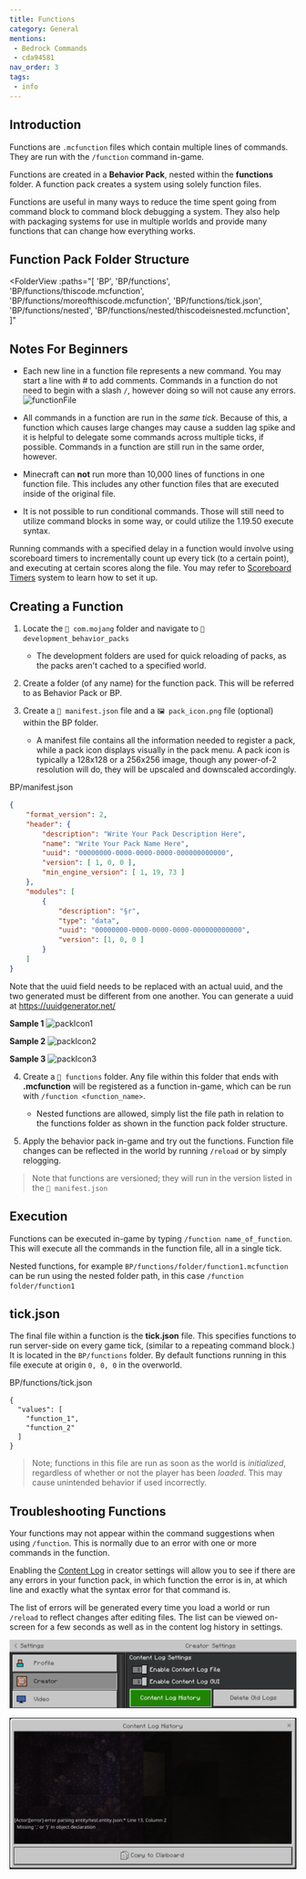 ```yaml
---
title: Functions
category: General
mentions:
 - Bedrock Commands
 - cda94581
nav_order: 3
tags:
 - info
---
```

## Introduction
Functions are `.mcfunction` files which contain multiple lines of commands. They are run with the `/function` command in-game.

Functions are created in a **Behavior Pack**, nested within the **functions** folder. A function pack creates a system using solely function files.

Functions are useful in many ways to reduce the time spent going from command block to command block debugging a system. They also help with packaging systems for use in multiple worlds and provide many functions that can change how everything works.

## Function Pack Folder Structure

<FolderView
	:paths="[
    'BP',
    'BP/functions',
    'BP/functions/thiscode.mcfunction',
    'BP/functions/moreofthiscode.mcfunction',
    'BP/functions/tick.json',
    'BP/functions/nested',
    'BP/functions/nested/thiscodeisnested.mcfunction',
]"
></FolderView>

## Notes For Beginners

- Each new line in a function file represents a new command. You may start a line with # to add comments. Commands in a function do not need to begin with a slash `/`, however doing so will not cause any errors.
![functionFile](/assets/images/commands/functions.png)

- All commands in a function are run in the *same tick*. Because of this, a function which causes large changes may cause a sudden lag spike and it is helpful to delegate some commands across multiple ticks, if possible.
Commands in a function are still run in the same order, however.

- Minecraft can **not** run more than 10,000 lines of functions in one function file. This includes any other function files that are executed inside of the original file.

- It is not possible to run conditional commands. Those will still need to utilize command blocks in some way, or could utilize the 1.19.50 execute syntax.

Running commands with a specified delay in a function would involve using scoreboard timers to incrementally count up every tick (to a certain point), and executing at certain scores along the file. You may refer to [Scoreboard Timers](https://wiki.bedrock.dev/commands/scoreboard-timers.html) system to learn how to set it up.

## Creating a Function

1. Locate the `📁 com.mojang` folder and navigate to `📁 development_behavior_packs`
    - The development folders are used for quick reloading of packs, as the packs aren't cached to a specified world.

2. Create a folder (of any name) for the function pack. This will be referred to as Behavior Pack or BP.

3. Create a `📄 manifest.json` file and a `🖼 pack_icon.png` file (optional) within the BP folder.
    - A manifest file contains all the information needed to register a pack, while a pack icon displays visually in the pack menu. A pack icon is typically a 128x128 or a 256x256 image, though any power-of-2 resolution will do, they will be upscaled and downscaled accordingly.

<Spoiler title="Sample `📄 manifest.json` File">

<CodeHeader>BP/manifest.json</CodeHeader>

```json
{
    "format_version": 2,
    "header": {
        "description": "Write Your Pack Description Here",
        "name": "Write Your Pack Name Here",
        "uuid": "00000000-0000-0000-0000-000000000000",
        "version": [ 1, 0, 0 ],
        "min_engine_version": [ 1, 19, 73 ]
    },
    "modules": [
        {
            "description": "§r",
            "type": "data",
            "uuid": "00000000-0000-0000-0000-000000000000",
            "version": [1, 0, 0 ]
        }
    ]
}
```

Note that the uuid field needs to be replaced with an actual uuid, and the two generated must be different from one another. You can generate a uuid at https://uuidgenerator.net/

</Spoiler>
<Spoiler title="Sample `🖼 pack_icon.png` Files">

**Sample 1**
![packIcon1](/assets/images/commands/functions/packIcons/1.png)

**Sample 2**
![packIcon2](/assets/images/commands/functions/packIcons/2.png)

**Sample 3**
![packIcon3](/assets/images/commands/functions/packIcons/3.png)

</Spoiler>

4. Create a `📁 functions` folder. Any file within this folder that ends with **.mcfunction** will be registered as a function in-game, which can be run with `/function <function_name>`.
    - Nested functions are allowed, simply list the file path in relation to the functions folder as shown in the function pack folder structure.

5. Apply the behavior pack in-game and try out the functions. Function file changes can be reflected in the world by running `/reload` or by simply relogging.

> Note that functions are versioned; they will run in the version listed in the `📄 manifest.json`

## Execution

Functions can be executed in-game by typing `/function name_of_function`. This will execute all the commands in the function file, all in a single tick. 

Nested functions, for example `BP/functions/folder/function1.mcfunction` can be run using the nested folder path, in this case `/function folder/function1`

## tick.json

The final file within a function is the **tick.json** file. This specifies functions to run server-side on every game tick, (similar to a repeating command block.) It is located in the `BP/functions` folder. By default functions running in this file execute at origin `0, 0, 0` in the overworld.

<CodeHeader>BP/functions/tick.json</CodeHeader>
```
{
  "values": [
    "function_1",
    "function_2"
  ]
}
```
> Note; functions in this file are run as soon as the world is *initialized*, regardless of whether or not the player has been *loaded*. This may cause unintended behavior if used incorrectly.

## Troubleshooting Functions

Your functions may not appear within the command suggestions when using `/function`. This is normally due to an error with one or more commands in the function.

Enabling the [Content Log](https://wiki.bedrock.dev/guide/troubleshooting.html#content-log) in creator settings will allow you to see if there are any errors in your function pack, in which function the error is in, at which line and exactly what the syntax error for that command is.

The list of errors will be generated every time you load a world or run `/reload` to reflect changes after editing files. The list can be viewed on-screen for a few seconds as well as in the content log history in settings.

![contentLogToggles](/assets/images/commands/contentLogToggles.png)

![contentLogHistory](/assets/images/commands/contentLogHistory.png)
